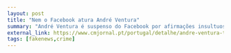 ```yaml
---
layout: post
title: "Nem o Facebook atura André Ventura"
summary: "André Ventura é suspenso do Facebook por afirmações insultuosas e mentirosas sobre a comunidade cigana"
external_link: https://www.cmjornal.pt/portugal/detalhe/andre-ventura-tem-conta-no-facebook-suspensa-por-afirmacoes-contra-os-ciganos
tags: [fakenews,crime]
---
```

